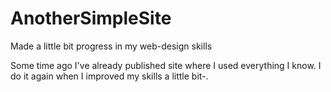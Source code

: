 # AnotherSimpleSite
Made a little bit progress in my web-design skills

Some time ago I've already published site where I used everything I know. I do it again when I improved my skills a little bit-.
